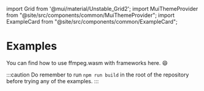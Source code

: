 import Grid from '@mui/material/Unstable_Grid2';
import MuiThemeProvider from "@site/src/components/common/MuiThemeProvider";
import ExampleCard from "@site/src/components/common/ExampleCard";

# Examples

You can find how to use ffmpeg.wasm with frameworks here. :smile:

:::caution
Do remember to run `npm run build` in the root of the repository before trying
any of the examples.
:::

<MuiThemeProvider>
  <Grid container rowSpacing={1} columnSpacing={1}>
    <Grid xs={12} sm={6} md={6} lg={6} xl={4}>
      <ExampleCard
        img="/img/vanilla.png"
        title="Vanilla JavaScript"
        desc="Plain JavaScript"
        url="https://github.com/ffmpegwasm/ffmpeg.wasm/tree/main/apps/vanilla-app"
      />
    </Grid>
    <Grid xs={12} sm={6} md={6} lg={6} xl={4}>
      <ExampleCard
        img="/img/react-vite.png"
        title="React + Vite"
        desc="React with Vite (multithread version)"
        url="https://github.com/ffmpegwasm/ffmpeg.wasm/tree/main/apps/react-vite-app"
      />
    </Grid>
    <Grid xs={12} sm={6} md={6} lg={6} xl={4}>
      <ExampleCard
        img="/img/vue-vite.png"
        title="Vue + Vite"
        desc="Vue with Vite (multithread version)"
        url="https://github.com/ffmpegwasm/ffmpeg.wasm/tree/main/apps/vue-vite-app"
      />
    </Grid>
    <Grid xs={12} sm={6} md={6} lg={6} xl={4}>
      <ExampleCard
        img="/img/angular.png"
        title="Angular"
        desc="Angular (multithread version)"
        url="https://github.com/ffmpegwasm/ffmpeg.wasm/tree/main/apps/angular-app"
      />
    </Grid>
    <Grid xs={12} sm={6} md={6} lg={6} xl={4}>
      <ExampleCard
        img="/img/nextjs.png"
        title="Next.js"
        desc="Next.js (single thread version)"
        url="https://github.com/ffmpegwasm/ffmpeg.wasm/tree/main/apps/nextjs-app"
      />
    </Grid>
    <Grid xs={12} sm={6} md={6} lg={6} xl={4}>
      <ExampleCard
        img="/img/sveltekit-vite.png"
        title="SvelteKit + Vite"
        desc="SvelteKit with Vite (multithread version)"
        url="https://github.com/ffmpegwasm/ffmpeg.wasm/tree/main/apps/sveltekit-app"
      />
    </Grid>
    <Grid xs={12} sm={6} md={6} lg={6} xl={4}>
      <ExampleCard
        img="/img/solidstart-vite.png"
        title="SolidStart + Vite"
        desc="SolidStart with Vite (multithread version)"
        url="https://github.com/ffmpegwasm/ffmpeg.wasm/tree/main/apps/solidstart-app"
      />
    </Grid>
  </Grid>
</MuiThemeProvider>
